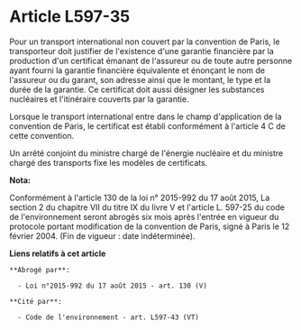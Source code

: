 # Article L597-35

Pour un transport international non couvert par la convention de Paris, le transporteur doit justifier de l'existence d'une
garantie financière par la production d'un certificat émanant de l'assureur ou de toute autre personne ayant fourni la
garantie financière équivalente et énonçant le nom de l'assureur ou du garant, son adresse ainsi que le montant, le type et
la durée de la garantie. Ce certificat doit aussi désigner les substances nucléaires et l'itinéraire couverts par la
garantie.

Lorsque le transport international entre dans le champ d'application de la convention de Paris, le certificat est établi
conformément à l'article 4 C de cette convention.

Un arrêté conjoint du ministre chargé de l'énergie nucléaire et du ministre chargé des transports fixe les modèles de
certificats.

**Nota:**

Conformément à l'article 130 de la loi n° 2015-992 du 17 août 2015, La section 2 du chapitre VII du titre IX du livre V et
l'article L. 597-25 du code de l'environnement seront abrogés six mois après l'entrée en vigueur du protocole portant
modification de la convention de Paris, signé à Paris le 12 février 2004. (Fin de vigueur : date indéterminée).

**Liens relatifs à cet article**

	**Abrogé par**:

	  - Loi n°2015-992 du 17 août 2015 - art. 130 (V)

	**Cité par**:

	  - Code de l'environnement - art. L597-43 (VT)
